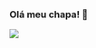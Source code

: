 ### Olá meu chapa! 👋


<!--
Me chamo Luis Fernando, estudante de CCP, procurando aprender coisas novas e melhorar o que já foi aprendido!


- 🌱 Atualmente estou aprendendo: ECMAScript. 

-->
<div> 
<img src=<a href="https://pixabay.com/pt/users/b3nj5m1n-5952967/?utm_source=link-attribution&amp;utm_medium=referral&amp;utm_campaign=image&amp;utm_content=2582748"></a><a href="https://pixabay.com/pt/?utm_source=link-attribution&amp;utm_medium=referral&amp;utm_campaign=image&amp;utm_content=2582748"></a><img></div>
</div>


